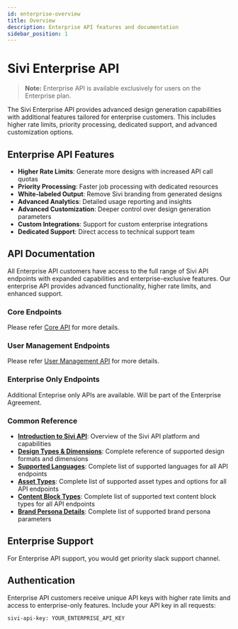 ```yaml
---
id: enterprise-overview
title: Overview
description: Enterprise API features and documentation
sidebar_position: 1
---
```


# Sivi Enterprise API

> **Note:** Enterprise API is available exclusively for users on the Enterprise plan.

The Sivi Enterprise API provides advanced design generation capabilities with additional features tailored for enterprise customers. This includes higher rate limits, priority processing, dedicated support, and advanced customization options.

## Enterprise API Features

- **Higher Rate Limits**: Generate more designs with increased API call quotas
- **Priority Processing**: Faster job processing with dedicated resources
- **White-labeled Output**: Remove Sivi branding from generated designs
- **Advanced Analytics**: Detailed usage reporting and insights
- **Advanced Customization**: Deeper control over design generation parameters
- **Custom Integrations**: Support for custom enterprise integrations
- **Dedicated Support**: Direct access to technical support team

## API Documentation

All Enterprise API customers have access to the full range of Sivi API endpoints with expanded capabilities and enterprise-exclusive features. 
Our enterprise API provides advanced functionality, higher rate limits, and enhanced support.

### Core Endpoints
Please refer [Core API](../core-api/core-overview) for more details.

### User Management Endpoints
Please refer [User Management API](../user-management-api/user-overview) for more details.

### Enterprise Only Endpoints
Additional Enteprise only APIs are available. Will be part of the Enterprise Agreement.

<!-- - **[Export Data](./endpoints/export-data)**: Export design and media data -->
<!-- - **[Account Analysis](./endpoints/account-analysis)**: Analyze usage data for users or workspaces -->


### Common Reference
- **[Introduction to Sivi API](../overview)**: Overview of the Sivi API platform and capabilities
- **[Design Types & Dimensions](../common/design-types)**: Complete reference of supported design formats and dimensions
- **[Supported Languages](../common/supported-languages)**: Complete list of supported languages for all API endpoints
- **[Asset Types](../common/asset-types)**: Complete list of supported asset types and options for all API endpoints
- **[Content Block Types](../common/content-block-types)**: Complete list of supported text content block types for all API endpoints
- **[Brand Persona Details](../common/brand-persona-details)**: Complete list of supported brand persona parameters

<!-- ### Testing -->
<!-- Try testing Enterprise API with below links:
- **[Enterprise Endpoints API](/docs/sivi-api/swagger/enterprise-endpoints)**: Interactive testing for Enterprise Endpoints API 
- **[Enterprise Core API](/docs/sivi-api/swagger/enterprise-core-api)**: Interactive testing for Enterprise Core API -->

## Enterprise Support

For Enterprise API support, you would get priority slack support channel.

## Authentication

Enterprise API customers receive unique API keys with higher rate limits and access to enterprise-only features. Include your API key in all requests:

```http
sivi-api-key: YOUR_ENTERPRISE_API_KEY
```

<!-- ## Enterprise Rate Limits

| Endpoint | Rate Limit | Burst Limit |
|----------|------------|-------------|
| Design Generation | 100 requests/minute | 200 requests |
| Job Status | 200 requests/minute | 400 requests |
| Content Suggestions | 100 requests/minute | 200 requests | -->

<!-- Contact your account representative for custom rate limit adjustments. -->
